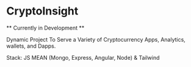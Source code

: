 # CryptoInsight

** Currently in Development **

Dynamic Project To Serve a Variety of Cryptocurrency Apps, Analytics, wallets, and Dapps.

Stack: JS MEAN (Mongo, Express, Angular, Node) & Tailwind

